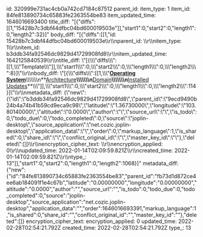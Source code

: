 id: 320999e731ac4cb0a742cd7184c87512
parent_id: 
item_type: 1
item_id: 84fe813890734c65883fe2363554be83
item_updated_time: 1646016693400
title_diff: "[{\"diffs\":[[1,\"15428b7c3dbf44dfbc04bd600019503e\"]],\"start1\":0,\"start2\":0,\"length1\":0,\"length2\":32}]"
body_diff: "[{\"diffs\":[[1,\"id: 15428b7c3dbf44dfbc04bd600019503e\\\r\\\nparent_id: \\\r\\\nitem_type: 1\\\r\\\nitem_id: b3ddb34fa92546dc9829d41729908fd8\\\r\\\nitem_updated_time: 1642125840539\\\r\\\ntitle_diff: \\\"[{\\\\\\\"diffs\\\\\\\":[[1,\\\\\\\"Template\\\\\\\"]],\\\\\\\"start1\\\\\\\":0,\\\\\\\"start2\\\\\\\":0,\\\\\\\"length1\\\\\\\":0,\\\\\\\"length2\\\\\\\":8}]\\\"\\\r\\\nbody_diff: \\\"[{\\\\\\\"diffs\\\\\\\":[[1,\\\\\\\"**<ins>Operating System</ins>**\\\\\\\\\\\\\n**<ins>Architecture</ins>**\\\\\\\\\\\\\n**<ins>Domain</ins>**\\\\\\\\\\\\\n**<ins>Installed Updates</ins>**\\\\\\\"]],\\\\\\\"start1\\\\\\\":0,\\\\\\\"start2\\\\\\\":0,\\\\\\\"length1\\\\\\\":0,\\\\\\\"length2\\\\\\\":114}]\\\"\\\r\\\nmetadata_diff: {\\\"new\\\":{\\\"id\\\":\\\"b3ddb34fa92546dc9829d41729908fd8\\\",\\\"parent_id\\\":\\\"9ecd9490b24b4a74b41b59cd9eca9c98\\\",\\\"latitude\\\":\\\"1.36730000\\\",\\\"longitude\\\":\\\"103.80140000\\\",\\\"altitude\\\":\\\"0.0000\\\",\\\"author\\\":\\\"\\\",\\\"source_url\\\":\\\"\\\",\\\"is_todo\\\":0,\\\"todo_due\\\":0,\\\"todo_completed\\\":0,\\\"source\\\":\\\"joplin-desktop\\\",\\\"source_application\\\":\\\"net.cozic.joplin-desktop\\\",\\\"application_data\\\":\\\"\\\",\\\"order\\\":0,\\\"markup_language\\\":1,\\\"is_shared\\\":0,\\\"share_id\\\":\\\"\\\",\\\"conflict_original_id\\\":\\\"\\\",\\\"master_key_id\\\":\\\"\\\"},\\\"deleted\\\":[]}\\\r\\\nencryption_cipher_text: \\\r\\\nencryption_applied: 0\\\r\\\nupdated_time: 2022-01-14T02:09:59.821Z\\\r\\\ncreated_time: 2022-01-14T02:09:59.821Z\\\r\\\ntype_: 13\"]],\"start1\":0,\"start2\":0,\"length1\":0,\"length2\":1068}]"
metadata_diff: {"new":{"id":"84fe813890734c65883fe2363554be83","parent_id":"fb73d1d872ce4ee6ab184091f1e4c67b","latitude":"0.00000000","longitude":"0.00000000","altitude":"0.0000","author":"","source_url":"","is_todo":0,"todo_due":0,"todo_completed":0,"source":"joplin-desktop","source_application":"net.cozic.joplin-desktop","application_data":"","order":1646016693391,"markup_language":1,"is_shared":0,"share_id":"","conflict_original_id":"","master_key_id":""},"deleted":[]}
encryption_cipher_text: 
encryption_applied: 0
updated_time: 2022-02-28T02:54:21.792Z
created_time: 2022-02-28T02:54:21.792Z
type_: 13